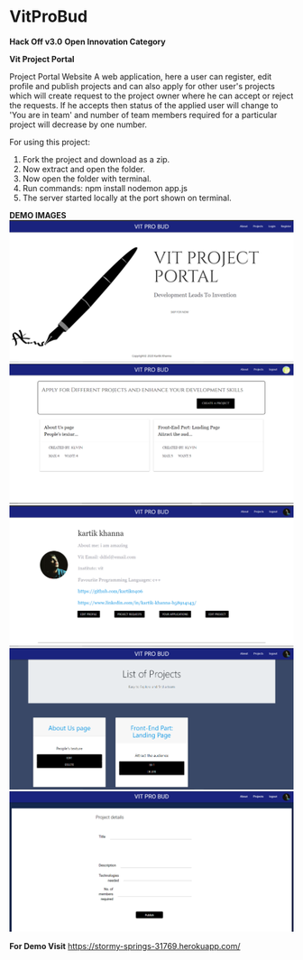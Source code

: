 # VitProBud
**Hack Off v3.0**
**Open Innovation Category**

**Vit Project Portal**

Project Portal Website
A web application, here a user can register, edit profile and publish projects and can also apply for other user's projects which will create request to the project owner where he can accept or reject the requests. If he accepts then status of the applied user will change to 'You are in team' and number of team members required for a particular project will decrease by one number.

For using this project:

1. Fork the project and download as a zip.
2. Now extract and open the folder.
3. Now open the folder with terminal.
4. Run commands: npm install nodemon app.js
5. The server started locally at the port shown on terminal.

**DEMO IMAGES**
![](https://github.com/kartik0406/VitProBud/blob/main/img1.PNG)
![](https://github.com/kartik0406/VitProBud/blob/main/img2.PNG)
![](https://github.com/kartik0406/VitProBud/blob/main/img3.PNG)
![](https://github.com/kartik0406/VitProBud/blob/main/img4.PNG)
![](https://github.com/kartik0406/VitProBud/blob/main/img5.PNG)

**For Demo Visit**
https://stormy-springs-31769.herokuapp.com/
